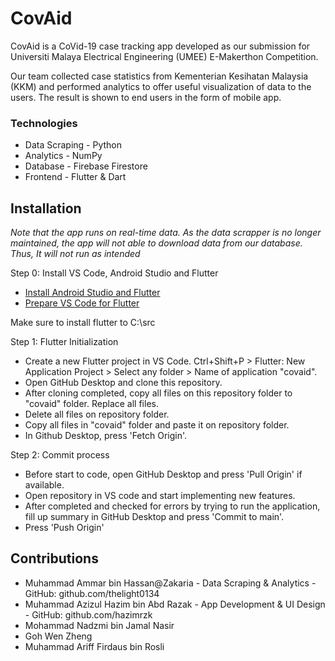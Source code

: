 # CovAid

CovAid is a CoVid-19 case tracking app developed as our submission for Universiti Malaya Electrical Engineering (UMEE) E-Makerthon Competition.

Our team collected case statistics from Kementerian Kesihatan Malaysia (KKM) and performed analytics to offer useful visualization of data to the users. The result is shown to end users in the form of mobile app.

### Technologies

- Data Scraping - Python
- Analytics - NumPy
- Database - Firebase Firestore
- Frontend - Flutter & Dart

## Installation

*Note that the app runs on real-time data. As the data scrapper is no longer maintained, the app will not able to download data from our database. Thus, It will not run as intended*

Step 0: Install VS Code, Android Studio and Flutter
- [Install Android Studio and Flutter](https://www.youtube.com/watch?v=1ukSR1GRtMU)
- [Prepare VS Code for Flutter](https://www.youtube.com/watch?v=sfA3NWDBPZ4)

Make sure to install flutter to C:\src

Step 1: Flutter Initialization
- Create a new Flutter project in VS Code. Ctrl+Shift+P > Flutter: New Application Project > Select any folder > Name of application "covaid".
- Open GitHub Desktop and clone this repository.
- After cloning completed, copy all files on this repository folder to "covaid" folder. Replace all files.
- Delete all files on repository folder.
- Copy all files in "covaid" folder and paste it on repository folder.
- In Github Desktop, press 'Fetch Origin'.

Step 2: Commit process
- Before start to code, open GitHub Desktop and press 'Pull Origin' if available.
- Open repository in VS code and start implementing new features.
- After completed and checked for errors by trying to run the application, fill up summary in GitHub Desktop and press 'Commit to main'.
- Press 'Push Origin'

## Contributions

- Muhammad Ammar bin Hassan@Zakaria - Data Scraping & Analytics - GitHub: github.com/thelight0134
- Muhammad Azizul Hazim bin Abd Razak - App Development & UI Design - GitHub: github.com/hazimrzk
- Mohammad Nadzmi bin Jamal Nasir
- Goh Wen Zheng
- Muhammad Ariff Firdaus bin Rosli
